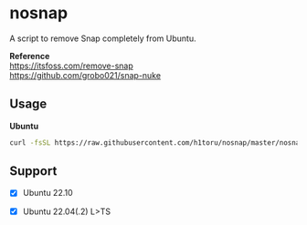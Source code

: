 # nosnap

A script to remove Snap completely from Ubuntu.

**Reference**
<br>https://itsfoss.com/remove-snap
<br>https://github.com/grobo021/snap-nuke

## Usage
**Ubuntu**
```bash
curl -fsSL https://raw.githubusercontent.com/h1toru/nosnap/master/nosnap.sh | bash
```

## Support

- [x] Ubuntu 22.10
- [x] Ubuntu 22.04(.2) L>TS

